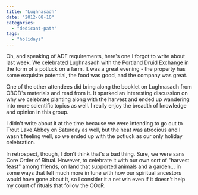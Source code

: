 ```yaml
---
title: "Lughnasadh"
date: "2012-08-10"
categories: 
  - "dedicant-path"
tags: 
  - "holidays"
---
```


Oh, and speaking of ADF requirements, here's one I forgot to write about last week. We celebrated Lughnasadh with the Portland Druid Exchange in the form of a potluck on a farm. It was a great evening - the property has some exquisite potential, the food was good, and the company was great.

One of the other attendees did bring along the booklet on Lughnasadh from OBOD's materials and read from it. It sparked an interesting discussion on why we celebrate planting along with the harvest and ended up wandering into more scientific topics as well. I really enjoy the breadth of knowledge and opinion in this group.

I didn't write about it at the time because we were intending to go out to Trout Lake Abbey on Saturday as well, but the heat was atrocious and I wasn't feeling well, so we ended up with the potluck as our only holiday celebration.

In retrospect, though, I don't think that's a bad thing. Sure, we were sans Core Order of Ritual. However, to celebrate it with our own sort of "harvest feast" among friends, on land that supported animals and a garden... in some ways that felt much more in tune with how our spiritual ancestors would have gone about it, so I consider it a net win even if it doesn't help my count of rituals that follow the COoR.
